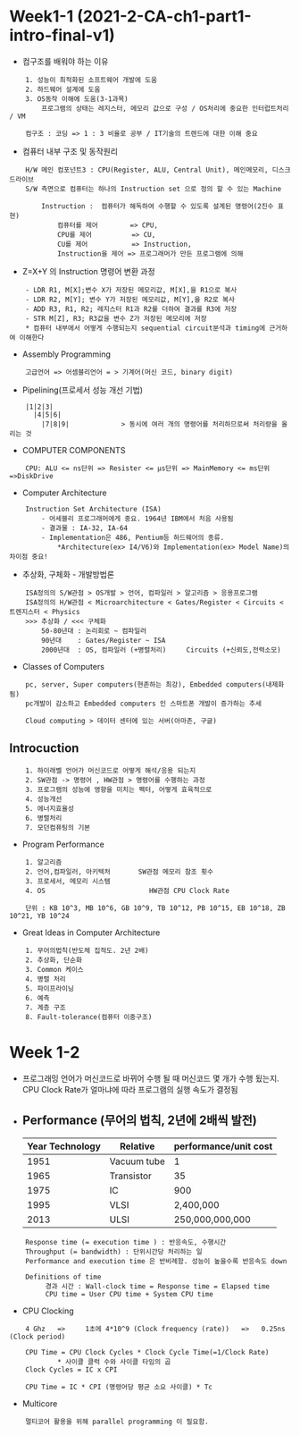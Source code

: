 # Week1-1 (2021-2-CA-ch1-part1-intro-final-v1)

* 컴구조를 배워야 하는 이유
```
    1. 성능이 최적화된 소프트웨어 개발에 도움
    2. 하드웨어 설계에 도움
    3. OS동작 이해에 도움(3-1과목)
        프로그램의 상태는 레지스터, 메모리 값으로 구성 / OS처리에 중요한 인터럽트처리 / VM

    컴구조 : 코딩 => 1 : 3 비율로 공부 / IT기술의 트렌드에 대한 이해 중요
```
* 컴퓨터 내부 구조 및 동작원리
```
    H/W 메인 컴포넌트3 : CPU(Register, ALU, Central Unit), 메인메모리, 디스크드라이브
    S/W 측면으로 컴퓨터는 하나의 Instruction set 으로 정의 할 수 있는 Machine

        Instruction :  컴퓨터가 해독하여 수행할 수 있도록 설계된 명령어(2진수 표현)
            컴퓨터를 제어        => CPU,        
            CPU를 제어          => CU,
            CU를 제어           => Instruction,  
            Instruction을 제어 => 프로그래머가 만든 프로그램에 의해
```
* Z=X+Y 의 Instruction 명령어 변환 과정
```
    - LDR R1, M[X];변수 X가 저장된 메모리값, M[X],을 R1으로 복사
    - LDR R2, M[Y]; 변수 Y가 저장된 메모리값, M[Y],을 R2로 복사
    - ADD R3, R1, R2; 레지스터 R1과 R2를 더하여 결과를 R3에 저장
    - STR M[Z], R3; R3값을 변수 Z가 저장된 메모리에 저장
    * 컴퓨터 내부에서 어떻게 수행되는지 sequential circuit분석과 timing에 근거하여 이해한다
```
* Assembly Programming
```
    고급언어 => 어셈블리언어 = > 기계어(머신 코드, binary digit)
```
* Pipelining(프로세서 성능 개선 기법)
```
    |1|2|3|
      |4|5|6|
        |7|8|9|             > 동시에 여러 개의 명령어를 처리하므로써 처리량을 올리는 것
```
* COMPUTER COMPONENTS
```
    CPU: ALU <= ns단위 => Resister <= μs단위 => MainMemory <= ms단위 =>DiskDrive
```
* Computer Architecture
```
    Instruction Set Architecture (ISA)
        - 어세블리 프로그래머에게 중요. 1964년 IBM에서 처음 사용됨
        - 결과물 : IA-32, IA-64
        - Implementation은 486, Pentium등 하드웨어의 종류.
            *Architecture(ex> I4/V6)와 Implementation(ex> Model Name)의 차이점 중요!
```
* 추상화, 구체화 - 개발방법론
```
    ISA정의의 S/W관점 > OS개발 > 언어, 컴파일러 > 알고리즘 > 응용프로그램
    ISA정의의 H/W관점 < Microarchitecture < Gates/Register < Circuits < 트렌지스터 < Physics
    >>> 추상화 / <<< 구체화
        50-80년대 : 논리회로 ~ 컴파일러
        90년대    : Gates/Register ~ ISA
        2000년대  : OS, 컴파일러 (+병렬처리)     Circuits (+신뢰도,전력소모)
```
* Classes of Computers
```
    pc, server, Super computers(현존하는 최강), Embedded computers(내제화됨)
    pc개발이 감소하고 Embedded computers 인 스마트폰 개발이 증가하는 추세

    Cloud computing > 데이터 센터에 있는 서버(아마존, 구글)
```
## Introcuction
```
    1. 하이래벨 언어가 머신코드로 어떻게 해석/응용 되는지
    2. SW관점 -> 명령어 , HW관점 > 명령어를 수행하는 과정
    3. 프로그램의 성능에 영향을 미치는 펙터, 어떻게 효육적으로
    4. 성능개선
    5. 에너지효율성
    6. 병렬처리
    7. 모던컴퓨팅의 기본
```
* Program Performance
```
    1. 알고리즘
    2. 언어,컴파일러, 아키텍처       SW관점 메모리 참조 횟수
    3. 프로세서, 메모리 시스템
    4. OS                          HW관점 CPU Clock Rate
```
        단위 : KB 10^3, MB 10^6, GB 10^9, TB 10^12, PB 10^15, EB 10^18, ZB 10^21, YB 10^24
* Great Ideas in Computer Architecture
```
    1. 무어의법칙(반도체 집적도. 2년 2배)
    2. 추상화, 단순화
    3. Common 케이스
    4. 병렬 처리
    5. 파이프라이닝
    6. 예측
    7. 계층 구조
    8. Fault-tolerance(컴퓨터 이중구조)
```
# Week 1-2

* 프로그래밍 언어가 머신코드로 바뀌어 수행 될 때 머신코드 몇 개가 수행 됬는지. CPU Clock Rate가 얼마냐에 따라 프로그램의 실행 속도가 결정됨

* ## Performance (무어의 법칙, 2년에 2배씩 발전)

    |Year Technology| Relative |performance/unit cost|
    |-|-|-|
    1951| Vacuum tube| 1
    1965| Transistor |35
    1975| IC|900
    1995| VLSI| 2,400,000
    2013| ULSI| 250,000,000,000
```
    Response time (= execution time ) : 반응속도, 수행시간 
    Throughput (= bandwidth) : 단위시간당 처리하는 일
    Performance and execution time 은 반비례함. 성능이 높을수록 반응속도 down

    Definitions of time
         경과 시간 : Wall-clock time = Response time = Elapsed time
         CPU time = User CPU time + System CPU time
```
* CPU Clocking
```
    4 Ghz   =>     1초에 4*10^9 (Clock frequency (rate))   =>   0.25ns  (Clock period)

    CPU Time = CPU Clock Cycles * Clock Cycle Time(=1/Clock Rate)
            * 사이클 클럭 수와 사이클 타임의 곱
    Clock Cycles = IC x CPI

    CPU Time = IC * CPI (명령어당 평균 소요 사이클) * Tc
```
*  Multicore 
```
    멀티코어 활용을 위해 parallel programming 이 필요함.
```